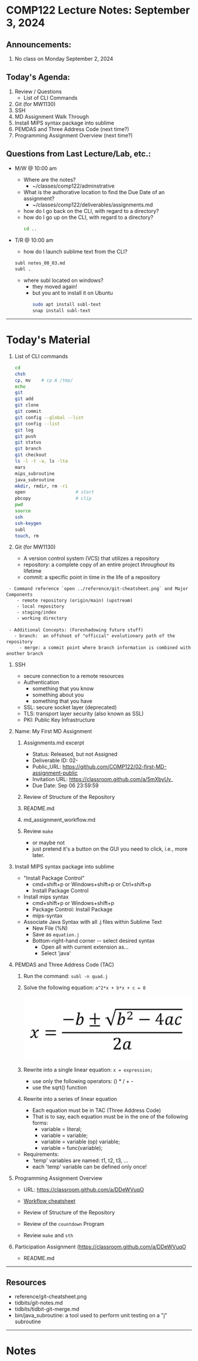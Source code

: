 # COMP122 Lecture Notes: September 3, 2024

## Announcements:
   1. No class on Monday September 2, 2024

## Today's Agenda:
   1. Review / Questions
      - List of CLI Commands
   1. Git (for MW1130)
   1. SSH
   1. MD Assignment Walk Through
   1. Install MIPS syntax package into sublime
   1. PEMDAS and Three Address Code (next time?)
   1. Programming Assignment Overview (next time?)


## Questions from Last Lecture/Lab, etc.:
   * M/W @ 10:00 am
     - Where are the notes?
       - ~/classes/comp122/adminstrative 
     - What is the authorative location to find the Due Date of an assignment?
       - ~/classes/comp122/deliverables/assignments.md
     - how do I go back on the CLI, with regard to a directory?
     - how do I go up on the CLI, with regard to a directory?
       ```bash
       cd ..
       ```



   * T/R @ 10:00 am
     - how do I launch sublime text from the CLI?
      ```bash
      subl notes_08_03.md
      subl .
      ```
     - where subl located on windows?
       - they moved again!
       - but you ant to install it on Ubuntu
         ```bash
         sudo apt install subl-text
         snap install subl-text
         ```


---
# Today's  Material

   1. List of CLI commands
      ```bash
      cd
      chsh
      cp, mv    # cp A /tmp/
      echo
      git
      git add
      git clone
      git commit
      git config --global --list
      git config --list
      git log
      git push
      git status
      git branch
      git checkout
      ls -l -t -a, ls -lta
      mars
      mips_subroutine
      java_subroutine
      mkdir, rmdir, rm -ri
      open                   # start
      pbcopy                 # clip
      pwd
      source
      ssh
      ssh-keygen
      subl
      touch, rm
      ```

      <!-- PROMPT_COMMAND='(( $? == 0 )) && echo success'  -->

   1. Git (for MW1130)
       - A version control system (VCS) that utilizes a repository
       - repository: a complete copy of an entire project _throughout_ its lifetime  
       - commit:  a specific point in time in the life of a repository

     - Command reference `open ../reference/git-cheatsheet.png` and Major Components
        - remote repository (origin/main) (upstream)
        - local repository 
        - staging/index
        - working directory

     - Additional Concepts: (Foreshadowing future stuff)
       - branch:  an offshoot of "official" evolutionary path of the repository
         - merge: a commit point where branch information is combined with another branch

   1. SSH
      - secure connection to a remote resources
      - Authentication
        - something that you know
        - something about you
        - something that you have
      - SSL: secure socket layer (deprecated)
      - TLS: transport layer security (also known as SSL)
      - PKI: Public Key Infrastructure

   1. Name: My First MD Assignment
      1. Assignments.md excerpt
         - Status: Released, but not Assigned
         - Deliverable ID: 02-
         - Public_URL: https://github.com/COMP122/02-first-MD-assignment-public
         - Invitation URL: https://classroom.github.com/a/5mXbyUv_
         - Due Date: Sep 06 23:59:59

      1. Review of Structure of the Repository
      1. README.md
      1. md_assignment_workflow.md
      1. Review `make`
         - or maybe not
         - just pretend it's a button on the GUI you need to click, i.e., more later.

  1. Install MIPS syntax package into sublime
     - "Install Package Control"
        * cmd+shift+p  or Windows+shift+p or Ctrl+shift+p
        * Install Package Control
      - Install mips syntax
        * cmd+shift+p or Windows+shift+p
        * Package Control: Install Package 
        * mips-syntax
      - Associate Java Syntax with all .j files within Sublime Text
        * New File (%N)
        * Save as `equation.j`
        * Bottom-right-hand corner -- select desired syntax
          - Open all with current extension as...
          - Select 'java'

  1. PEMDAS and Three Address Code (TAC)
     1. Run the command:  `subl -n quad.j`

     1. Solve the following equation:  ``a^2*x + b*x + c = 0``

        ![Quadratic Formula](quadratic_formula.png)

     1. Rewrite into a single linear equation: ``x = expression;``
        - use only the following operators: () * / + -
        - use the sqrt() function

     1. Rewrite into a series of linear equation
        - Each equation must be in TAC (Three Address Code)
        - That is to say, each equation must be in the one of the following forms:
          * variable = literal;
          * variable = variable;
          * variable = variable (op) variable;
          * variable = func(variable);

     * Requirements:
       - 'temp' variables are named: t1, t2, t3, ...
       - each 'temp' variable can be defined only once!

  1. Programming Assignment Overview
     - URL: https://classroom.github.com/a/DDeWVuqO
     - [Workflow cheatsheet](../reference/programming_workflow.md)

     - Review of Structure of the Repository
     - Review of the `countdown` Program
     - Review `make` and `sth`


  1. Participation Assignment (https://classroom.github.com/a/DDeWVuqO
     - README.md


---
## Resources
   * reference/git-cheatsheet.png
   * tidbits/git-notes.md
   * tidbits/tidbit-git-merge.md 
   * bin/java_subroutine: a tool used to perform unit testing on a "j" subroutine



---
<!-- This section is for student's to place their own notes. -->
<!-- This section will not be updated by the Professor.   -->

# Notes 


